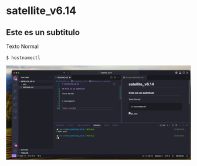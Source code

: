 # satellite_v6.14

## Este es un subtitulo

Texto Normal

```
$ hostnamectl 
```

 ![alt_text](pics/test.png)